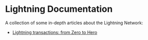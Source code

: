 # Lightning Documentation

A collection of some in-depth articles about the Lightning Network:

* [Lightning transactions: from Zero to Hero](./lightning-txs.md)
